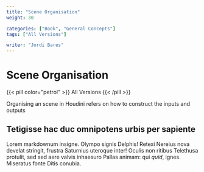 ```yaml
---
title: "Scene Organisation"
weight: 30

categories: ["Book", "General Concepts"]
tags: ["All Versions"]

writer: "Jordi Bares"
---
```


# Scene Organisation

{{< pill color="petrol" >}}
All Versions
{{< /pill >}}

Organising an scene in Houdini refers on how to construct the inputs and outputs

## Tetigisse hac duc omnipotens urbis per sapiente

Lorem markdownum insigne. Olympo signis Delphis! Retexi Nereius nova develat
stringit, frustra Saturnius uteroque inter! Oculis non ritibus Telethusa
protulit, sed sed aere valvis inhaesuro Pallas animam: qui _quid_, ignes.
Miseratus fonte Ditis conubia.
